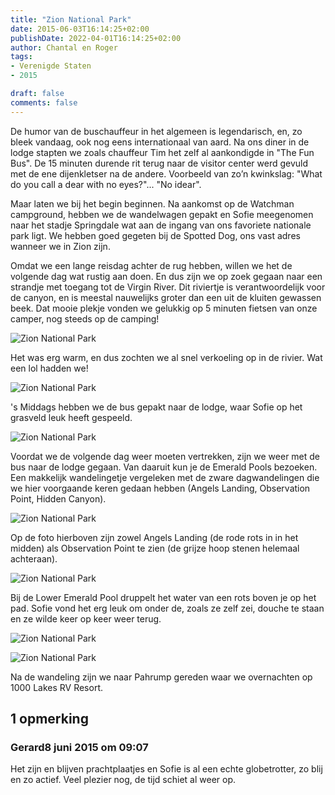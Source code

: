 ```yaml
---
title: "Zion National Park"
date: 2015-06-03T16:14:25+02:00
publishDate: 2022-04-01T16:14:25+02:00
author: Chantal en Roger
tags:
- Verenigde Staten
- 2015

draft: false
comments: false
---
```


De humor van de buschauffeur in het algemeen is legendarisch, en, zo bleek vandaag, ook nog eens internationaal van aard. Na ons diner in de lodge stapten we zoals chauffeur Tim het zelf al aankondigde in "The Fun Bus". De 15 minuten durende rit terug naar de visitor center werd gevuld met de ene dijenkletser na de andere. Voorbeeld van zo’n kwinkslag: "What do you call a dear with no eyes?"... "No idear".

Maar laten we bij het begin beginnen. Na aankomst op de Watchman campground, hebben we de wandelwagen gepakt en Sofie meegenomen naar het stadje Springdale wat aan de ingang van ons favoriete nationale park ligt. We hebben goed gegeten bij de Spotted Dog, ons vast adres wanneer we in Zion zijn.

Omdat we een lange reisdag achter de rug hebben, willen we het de volgende dag wat rustig aan doen. En dus zijn we op zoek gegaan naar een strandje met toegang tot de Virgin River. Dit riviertje is verantwoordelijk voor de canyon, en is meestal nauwelijks groter dan een uit de kluiten gewassen beek. Dat mooie plekje vonden we gelukkig op 5 minuten fietsen van onze camper, nog steeds op de camping!

![Zion National Park](./images/P1010763[4].jpg)

Het was erg warm, en dus zochten we al snel verkoeling op in de rivier. Wat een lol hadden we!

![Zion National Park](./images/P1010805[4].jpg)

's Middags hebben we de bus gepakt naar de lodge, waar Sofie op het grasveld leuk heeft gespeeld.

![Zion National Park](./images/P1010818[4].jpg)

Voordat we de volgende dag weer moeten vertrekken, zijn we weer met de bus naar de lodge gegaan. Van daaruit kun je de Emerald Pools bezoeken. Een makkelijk wandelingetje vergeleken met de zware dagwandelingen die we hier voorgaande keren gedaan hebben (Angels Landing, Observation Point, Hidden Canyon).

![Zion National Park](./images/P1010856[4].jpg)

Op de foto hierboven zijn zowel Angels Landing (de rode rots in in het midden) als Observation Point te zien (de grijze hoop stenen helemaal achteraan).

![Zion National Park](./images/P1010858[4].jpg)

Bij de Lower Emerald Pool druppelt het water van een rots boven je op het pad. Sofie vond het erg leuk om onder de, zoals ze zelf zei, douche te staan en ze wilde keer op keer weer terug.

![Zion National Park](./images/P1010871[4].jpg)

![Zion National Park](./images/P1010879[4].jpg)

Na de wandeling zijn we naar Pahrump gereden waar we overnachten op 1000 Lakes RV Resort.

## 1 opmerking

### Gerard8 juni 2015 om 09:07

Het zijn en blijven prachtplaatjes en Sofie is al een echte globetrotter, zo blij en zo actief.
Veel plezier nog, de tijd schiet al weer op.
